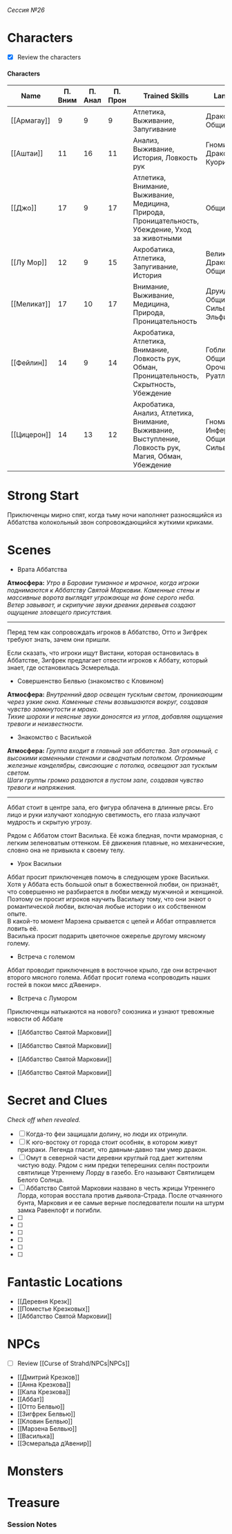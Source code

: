 _Сессия №26_

# Characters

- [x] Review the characters

#### Characters

|Name|П. Вним|П. Анал|П. Прон|Trained Skills|Languages|
|---|---|---|---|---|---|
|[[Армагау]]|9|9|9|Атлетика, Выживание, Запугивание|Драконий, Общий|
|[[Аштаи]]|11|16|11|Анализ, Выживание, История, Ловкость рук|Гномий, Драконий, Куори, Общий|
|[[Джо]]|17|9|17|Атлетика, Внимание, Выживание, Медицина, Природа, Проницательность, Убеждение, Уход за животными|Общий|
|[[Лу Мор]]|12|9|15|Акробатика, Атлетика, Запугивание, История|Великаний, Драконий, Общий|
|[[Меликат]]|17|10|17|Внимание, Выживание, Медицина, Природа, Проницательность|Друидический, Общий, Сильван, Эльфийский|
|[[Фейлин]]|14|9|14|Акробатика, Атлетика, Внимание, Ловкость рук, Обман, Проницательность, Скрытность, Убеждение|Гоблинский, Общий, Орочий, Руатлек|
|[[Цицерон]]|14|13|12|Акробатика, Анализ, Атлетика, Внимание, Выживание, Выступление, Ловкость рук, Магия, Обман, Убеждение|Гномий, Инфернальный, Общий, Сильван|

  
  

# Strong Start

Приключенцы мирно спят, когда тьму ночи наполняет разносящийся из Аббатства колокольный звон сопровождающийся жуткими криками.

# Scenes

- Врата Аббатства

**Атмосфера:** _Утро в Баровии туманное и мрачное, когда игроки поднимаются к Аббатству Святой Марковии. Каменные стены и массивные ворота выглядят угрожающе на фоне серого неба._  
_Ветер завывает, и скрипучие звуки древних деревьев создают ощущение зловещего присутствия._  

---

Перед тем как сопровождать игроков в Аббатство, Отто и Зигфрек требуют знать, зачем они пришли.

Если сказать, что игроки ищут Вистани, которая остановилась в Аббатстве, Зигфрек предлагает отвести игроков к Аббату, который знает, где остановилась Эсмерельда.

  

- Совершенство Белвью (знакомство с Кловином)

**Атмосфера:** _Внутренний двор освещен тусклым светом, проникающим через узкие окна. Каменные стены возвышаются вокруг, создавая чувство замкнутости и мрака._  
_Тихие шорохи и неясные звуки доносятся из углов, добавляя ощущения тревоги и неизвестности._  

  

- Знакомство с Василькой

**Атмосфера:** _Группа входит в главный зал аббатства. Зал огромный, с высокими каменными стенами и сводчатым потолком. Огромные железные канделябры, свисающие с потолка, освещают зал тусклым светом._  
_Шаги группы громко раздаются в пустом зале, создавая чувство тревоги и напряжения._  

---

Аббат стоит в центре зала, его фигура облачена в длинные рясы. Его лицо и руки излучают холодную светимость, его глаза излучают мудрость и скрытую угрозу.

Рядом с Аббатом стоит Василька. Её кожа бледная, почти мраморная, с легким зеленоватым оттенком. Её движения плавные, но механические, словно она не привыкла к своему телу.

  

- Урок Васильки

Аббат просит приключенцев помочь в следующем уроке Васильки. Хотя у Аббата есть большой опыт в божественной любви, он признаёт, что совершенно не разбирается в любви между мужчиной и женщиной. Поэтому он просит игроков научить Васильку тому, что они знают о романтической любви, включая любые истории о их собственном опыте.  
В какой-то момент Марзена срывается с цепей и Аббат отправляется ловить её.  
Василька просит подарить цветочное ожерелье другому мясному голему.  

  

- Встреча с големом

Аббат проводит приключенцев в восточное крыло, где они встречают второго мясного голема. Аббат просит голема «сопроводить наших гостей в покои мисс д’Авенир».

  

- Встреча с Лумором

Приключенцы натыкаются на нового? союзника и узнают тревожные новости об Аббате  
  

- [[Аббатство Святой Марковии]]

  

- [[Аббатство Святой Марковии]]

  

- [[Аббатство Святой Марковии]]

  

- [[Аббатство Святой Марковии]]

  

# Secret and Clues

_Check off when revealed._

- [ ] Когда-то феи защищали долину, но люди их отринули.
- [ ] К юго-востоку от города стоит особняк, в котором живут призраки. Легенда гласит, что давным-давно там умер дракон.
- [ ] Омут в северной части деревни круглый год дает жителям чистую воду. Рядом с ним предки теперешних селян построили святилище Утреннему Лорду в газебо. Его называют Святилищем Белого Солнца.
- [ ] Аббатство Святой Марковии названо в честь жрицы Утреннего Лорда, которая восстала против дьявола-Страда. После отчаянного бунта, Марковия и ее самые верные последователи пошли на штурм замка Равенлофт и погибли.
- [ ]
- [ ]
- [ ]
- [ ]
- [ ]
- [ ]

# Fantastic Locations

- [[Деревня Крезк]]
- [[Поместье Крезковых]]
- [[Аббатство Святой Марковии]]

# NPCs

- [ ] Review [[Curse of Strahd/NPCs|NPCs]]

- [[Дмитрий Крезков]]
- [[Анна Крезкова]]
- [[Кала Крезкова]]
- [[Аббат]]
- [[Отто Белвью]]
- [[Зигфрек Белвью]]
- [[Кловин Белвью]]
- [[Марзена Белвью]]
- [[Василька]]
- [[Эсмеральда д’Авенир]]

# Monsters

# Treasure

### Session Notes